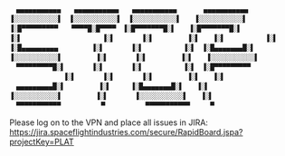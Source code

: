 ```
　▄▄▄▄▄▄▄▄▄▄▄　　▄▄▄▄▄▄▄▄▄▄▄　　▄▄▄▄▄▄▄▄▄▄▄　　　　▄▄▄▄▄▄▄▄▄▄▄　
▐░░░░░░░░░░░▌　▐░░░░░░░░░░░▌　▐░░░░░░░░░░░▌　　▐░░░░░░░░░░░▌
▐░█▀▀▀▀▀▀▀▀▀　　▀▀▀▀█░█▀▀▀▀　▐░█▀▀▀▀▀▀▀█░▌　　▐░█▀▀▀▀▀▀▀█░▌
▐░▌　　　　　　　　　　　　▐░▌　　　　▐░▌　　　　　▐░▌　　▐░▌　　　　　　▐░▌
▐░█▄▄▄▄▄▄▄▄▄　　　　　▐░▌　　　　▐░▌　　　　　　▐░▌　▐░█▄▄▄▄▄▄▄█░▌
▐░░░░░░░░░░░▌　　　　　▐░▌　　　　▐░▌　　　　　▐░▌　　▐░░░░░░░░░░░▌
　▀▀▀▀▀▀▀▀▀█░▌　　　　▐░▌　　　　▐░▌　　　　　　▐░▌　▐░█▀▀▀▀▀▀▀▀▀　
　　　　　　　　▐░▌　　　　▐░▌　　　　▐░▌　　　　　▐░▌　　▐░▌　　　　　　　　　　
　▄▄▄▄▄▄▄▄▄█░▌　　　　　▐░▌　　　▐░█▄▄▄▄▄▄▄█░▌　　▐░▌　　　　　　　　　　
▐░░░░░░░░░░░▌　　　　　▐░▌　　　　▐░░░░░░░░░░░▌　　▐░▌　　　　　　　　　　
　▀▀▀▀▀▀▀▀▀▀▀　　　　　　▀　　　　　　▀▀▀▀▀▀▀▀▀▀▀　　　▀　　　　　　　　　　　
```

Please log on to the VPN and place all issues in JIRA:
https://jira.spaceflightindustries.com/secure/RapidBoard.jspa?projectKey=PLAT
